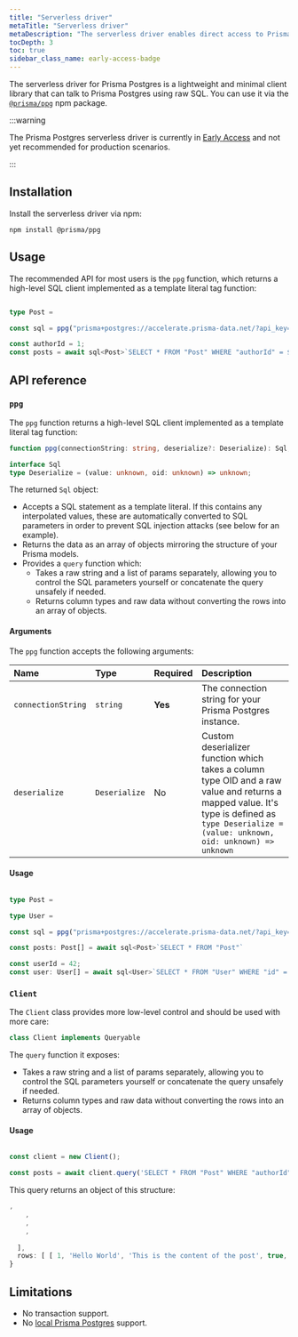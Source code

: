 ```yaml
---
title: "Serverless driver"
metaTitle: "Serverless driver"
metaDescription: "The serverless driver enables direct access to Prisma Postgres via HTTP."
tocDepth: 3
toc: true
sidebar_class_name: early-access-badge
---
```


The serverless driver for Prisma Postgres is a lightweight and minimal client library that can talk to Prisma Postgres using raw SQL. You can use it via the [`@prisma/ppg`](https://github.com/prisma/ppg-client/tree/main) npm package.

:::warning

The Prisma Postgres serverless driver is currently in [Early Access](/orm/more/releases#early-access) and not yet recommended for production scenarios.

:::

## Installation

Install the serverless driver via npm:

```terminal
npm install @prisma/ppg
```

## Usage

The recommended API for most users is the `ppg` function, which returns a high-level SQL client implemented as a template literal tag function:

```ts

type Post = 

const sql = ppg("prisma+postgres://accelerate.prisma-data.net/?api_key=...");

const authorId = 1;
const posts = await sql<Post>`SELECT * FROM "Post" WHERE "authorId" = $`;
```

## API reference

### `ppg`

The `ppg` function returns a high-level SQL client implemented as a template literal tag function:

```ts
function ppg(connectionString: string, deserialize?: Deserialize): Sql;

interface Sql 
type Deserialize = (value: unknown, oid: unknown) => unknown;
```

The returned `Sql` object:

- Accepts a SQL statement as a template literal. If this contains any interpolated values, these are automatically converted to SQL parameters in order to prevent SQL injection attacks (see below for an example).
- Returns the data as an array of objects mirroring the structure of your Prisma models.
- Provides a `query` function which:
  - Takes a raw string and a list of params separately, allowing you to control the SQL parameters yourself or concatenate the query unsafely if needed.
  - Returns column types and raw data without converting the rows into an array of objects.

#### Arguments

The `ppg` function accepts the following arguments:

| Name               | Type          | Required | Description                                                                                                                                                                                   |
| :----------------- | :------------ | :------- | :-------------------------------------------------------------------------------------------------------------------------------------------------------------------------------------------- |
| `connectionString` | `string`      | **Yes**  | The connection string for your Prisma Postgres instance.                                                                                                                                      |
| `deserialize`      | `Deserialize` | No       | Custom deserializer function which takes a column type OID and a raw value and returns a mapped value. It's type is defined as `type Deserialize = (value: unknown, oid: unknown) => unknown` |

#### Usage

```ts

type Post = 

type User = 

const sql = ppg("prisma+postgres://accelerate.prisma-data.net/?api_key=...");

const posts: Post[] = await sql<Post>`SELECT * FROM "Post"`

const userId = 42;
const user: User[] = await sql<User>`SELECT * FROM "User" WHERE "id" = $`
```

### `Client`

The `Client` class provides more low-level control and should be used with more care:

```ts
class Client implements Queryable 
```

The `query` function it exposes:

- Takes a raw string and a list of params separately, allowing you to control the SQL parameters yourself or concatenate the query unsafely if needed.
- Returns column types and raw data without converting the rows into an array of objects.

#### Usage

```ts

const client = new Client();

const posts = await client.query('SELECT * FROM "Post" WHERE "authorId" = $1', [1]);
```

This query returns an object of this structure:

```ts
,
    ,
    ,
    ,
    
  ],
  rows: [ [ 1, 'Hello World', 'This is the content of the post', true, 1 ] ]
}
```

## Limitations

- No transaction support.
- No [local Prisma Postgres](/postgres/database/local-development) support.